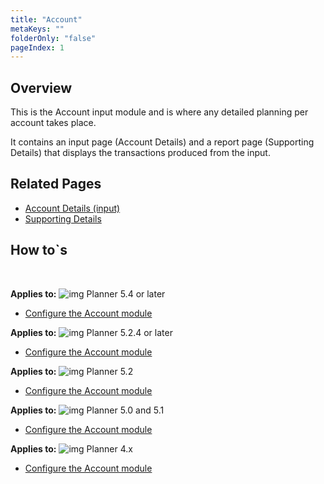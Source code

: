 ```yaml
---
title: "Account"
metaKeys: ""
folderOnly: "false"
pageIndex: 1
---
```

## Overview
This is the Account input module and is where any detailed planning per account takes place. <br/>

It contains an input page (Account Details) and a report page (Supporting Details) that displays the transactions produced from the input.
<br/>

## Related Pages
-  [Account Details (input)](account/account-details.md)<br/>
-  [Supporting Details](account/account-details.md)<br/>

## How to`s

<br/>

**Applies to:** ![img](https://profitbasedocs.blob.core.windows.net/icons/yes-icon.png) Planner 5.4 or later


-  [Configure the Account module](https://profitbasedocs.blob.core.windows.net/enduserhelp/files/V5.4/Planner%20Account%20module.pdf)<br/>


**Applies to:** ![img](https://profitbasedocs.blob.core.windows.net/icons/yes-icon.png) Planner 5.2.4 or later


-  [Configure the Account module](https://profitbasedocs.blob.core.windows.net/enduserhelp/files/V5.2.4/Planner%20Account%20module.pdf)<br/>

**Applies to:** ![img](https://profitbasedocs.blob.core.windows.net/icons/yes-icon.png) Planner 5.2 


-  [Configure the Account module](https://profitbasedocs.blob.core.windows.net/enduserhelp/files/V5.2/Planner%20Account%20module.pdf)<br/>

**Applies to:** ![img](https://profitbasedocs.blob.core.windows.net/icons/yes-icon.png) Planner 5.0 and 5.1


-  [Configure the Account module](https://profitbasedocs.blob.core.windows.net/enduserhelp/files/v5/Planner%20Account%20module.pdf)<br/>

**Applies to:** ![img](https://profitbasedocs.blob.core.windows.net/icons/yes-icon.png) Planner 4.x


-  [Configure the Account module](https://profitbasedocs.blob.core.windows.net/enduserhelp/files/Planner%20Account%20module.pdf)<br/>
<br/>

